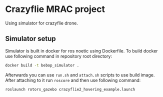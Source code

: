 # Crazyflie MRAC project
Using simulator for crazyflie drone.

## Simulator setup
Simulator is built in docker for ros noetic using Dockerfile. To build docker use following command in repository root directory:
```bash
docker build -t bebop_simulator .
```

Afterwards you can use `run.sh` and `attach.sh` scripts to use build image. After attaching to it run `roscore` and then use following command:
```bash
roslaunch rotors_gazebo crazyflie2_hovering_example.launch 
```